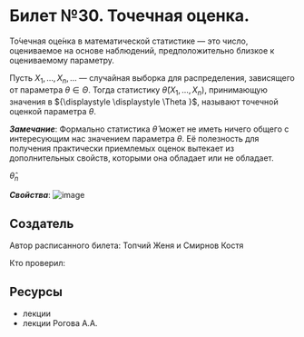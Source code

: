 # Билет №30. Точечная оценка.

То́чечная оце́нка в математической статистике — это число, оцениваемое на основе наблюдений, предположительно близкое к оцениваемому параметру.

Пусть ${\displaystyle X_{1},\ldots ,X_{n},\ldots }$  — случайная выборка для распределения, зависящего от параметра ${\displaystyle \theta \in \Theta }$. Тогда статистику ${\displaystyle {\hat {\theta }}(X_{1},\ldots ,X_{n})}$, принимающую значения в ${\displaystyle \displaystyle \Theta }$, называют точечной оценкой параметра ${\displaystyle \theta }$.

***Замечание***: Формально статистика ${\displaystyle {\hat {\theta }}}$ может не иметь ничего общего с интересующим нас значением параметра ${\displaystyle \theta }$. Её полезность для получения практически приемлемых оценок вытекает из дополнительных свойств, которыми она обладает или не обладает.

${\displaystyle {\hat {\theta }}_{n}}$

***Свойства***:
![image](https://user-images.githubusercontent.com/78732975/211334031-3c365151-e5f1-4f4a-8c53-ac1305470e52.png)


## Создатель

Автор расписанного билета: Топчий Женя и Смирнов Костя

Кто проверил:


## Ресурсы
- лекции
- лекции Рогова А.А.

